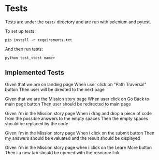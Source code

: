 # Tests
Tests are under the ```test/``` directory and are run with selenium and pytest.

To set up tests:
```
pip install -r requirements.txt
```

And then run tests:
```
python test_<test name>
```

## Implemented Tests

Given that we are on landing page
When user click on "Path Traversal" button
Then user will be directed to the next page

Given that we are the Mission story page
When user click on Go Back to main page button
Then user should be redirected to main page

Given i'm in the Mission story page
When i drag and drop a piece of code from the possible answers to the empty spaces
Then the empty spaces should be replaced by the code

Given i'm in the Mission story page
When i click on the submit button
Then my answers should be evaluated and the result should be displayed

Given i'm in the Mission story page
when i click on the Learn More button
Then i a new tab should be opened with the resource link